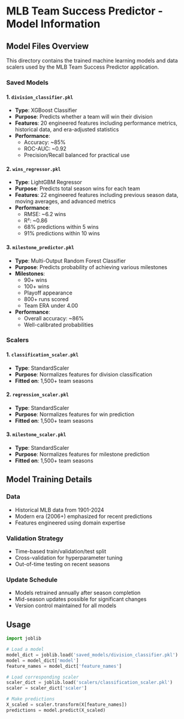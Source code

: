 # MLB Team Success Predictor - Model Information

## Model Files Overview

This directory contains the trained machine learning models and data scalers used by the MLB Team Success Predictor application.

### Saved Models

#### 1. `division_classifier.pkl`
- **Type**: XGBoost Classifier
- **Purpose**: Predicts whether a team will win their division
- **Features**: 20 engineered features including performance metrics, historical data, and era-adjusted statistics
- **Performance**: 
  - Accuracy: ~85%
  - ROC-AUC: ~0.92
  - Precision/Recall balanced for practical use

#### 2. `wins_regressor.pkl`
- **Type**: LightGBM Regressor
- **Purpose**: Predicts total season wins for each team
- **Features**: 22 engineered features including previous season data, moving averages, and advanced metrics
- **Performance**:
  - RMSE: ~6.2 wins
  - R²: ~0.86
  - 68% predictions within 5 wins
  - 91% predictions within 10 wins

#### 3. `milestone_predictor.pkl`
- **Type**: Multi-Output Random Forest Classifier
- **Purpose**: Predicts probability of achieving various milestones
- **Milestones**:
  - 90+ wins
  - 100+ wins
  - Playoff appearance
  - 800+ runs scored
  - Team ERA under 4.00
- **Performance**: 
  - Overall accuracy: ~86%
  - Well-calibrated probabilities

### Scalers

#### 1. `classification_scaler.pkl`
- **Type**: StandardScaler
- **Purpose**: Normalizes features for division classification
- **Fitted on**: 1,500+ team seasons

#### 2. `regression_scaler.pkl`
- **Type**: StandardScaler
- **Purpose**: Normalizes features for win prediction
- **Fitted on**: 1,500+ team seasons

#### 3. `milestone_scaler.pkl`
- **Type**: StandardScaler
- **Purpose**: Normalizes features for milestone prediction
- **Fitted on**: 1,500+ team seasons

## Model Training Details

### Data
- Historical MLB data from 1901-2024
- Modern era (2006+) emphasized for recent predictions
- Features engineered using domain expertise

### Validation Strategy
- Time-based train/validation/test split
- Cross-validation for hyperparameter tuning
- Out-of-time testing on recent seasons

### Update Schedule
- Models retrained annually after season completion
- Mid-season updates possible for significant changes
- Version control maintained for all models

## Usage

```python
import joblib

# Load a model
model_dict = joblib.load('saved_models/division_classifier.pkl')
model = model_dict['model']
feature_names = model_dict['feature_names']

# Load corresponding scaler
scaler_dict = joblib.load('scalers/classification_scaler.pkl')
scaler = scaler_dict['scaler']

# Make predictions
X_scaled = scaler.transform(X[feature_names])
predictions = model.predict(X_scaled)
